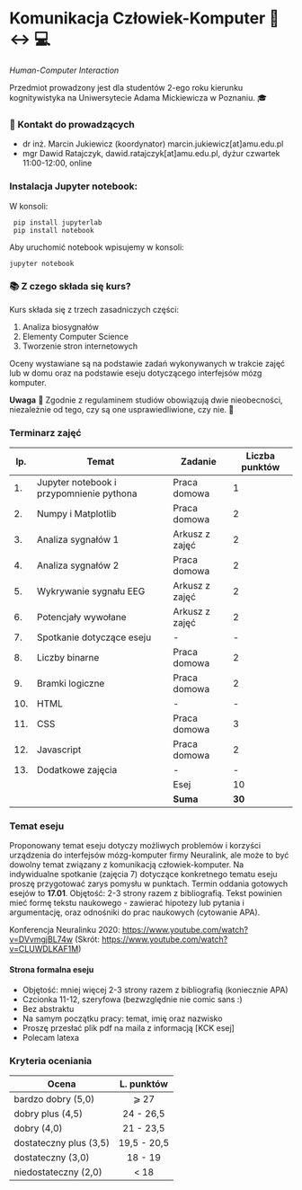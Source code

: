 # Komunikacja Człowiek-Komputer :walking: :left_right_arrow: :computer:

*Human-Computer Interaction*


Przedmiot prowadzony jest dla studentów 2-ego roku kierunku kognitywistyka na Uniwersytecie Adama Mickiewicza w Poznaniu. :mortar_board:

### :e-mail: Kontakt do prowadzących

 * dr inż. Marcin Jukiewicz (koordynator) marcin.jukiewicz[at]amu.edu.pl
 * mgr Dawid Ratajczyk, dawid.ratajczyk[at]amu.edu.pl, dyżur czwartek 11:00-12:00, online

### Instalacja Jupyter notebook:
W konsoli:
```
 pip install jupyterlab
 pip install notebook
```
Aby uruchomić notebook wpisujemy w konsoli:
```
jupyter notebook
```

### :books: Z czego składa się kurs?

Kurs składa się z trzech zasadniczych części:
 1. Analiza biosygnałów
 2. Elementy Computer Science
 3. Tworzenie stron internetowych


Oceny wystawiane są na podstawie zadań wykonywanych w trakcie zajęć lub w domu oraz na podstawie eseju dotyczącego interfejsów mózg komputer.






 **Uwaga** :office: Zgodnie z regulaminem studiów obowiązują dwie nieobecności, niezależnie od tego, czy są one usprawiedliwione, czy nie. :blue_book:

### Terminarz zajęć
| lp. | Temat | Zadanie | Liczba punktów |						
| --- |	------- | ------- | ----------- |					
|1.|	Jupyter notebook i przypomnienie pythona	|	Praca domowa	|	1	|
|2.|	Numpy i Matplotlib	|	Praca domowa	|	2	|
|3.|	Analiza sygnałów 1	|	Arkusz z zajęć	|	2	|
|4.|	Analiza sygnałów 2	|	Praca domowa	|	2	|
|5.|	Wykrywanie sygnału EEG 	|	Arkusz z zajęć	|	2	|
|6.|	Potencjały wywołane	|	Arkusz z zajęć	|	2	|
|7.|	Spotkanie dotyczące eseju	|	-	|	-	|
|8.|	Liczby binarne 	|	Praca domowa	|	2	|
|9.|	Bramki logiczne	|	Praca domowa	|	2	|
|10.|	HTML	|	-	|	-	|
|11.|	CSS	|	Praca domowa	|	3	|
|12.|	Javascript	|	Praca domowa	|	2	|
|13.|	Dodatkowe zajęcia	|	-	|	-	|
|   |	 	| Esej | 10 |
|  	|	 	| **Suma** | **30** |


### Temat eseju

Proponowany temat eseju dotyczy możliwych problemów i korzyści urządzenia do interfejsów mózg-komputer firmy Neuralink, ale może to być dowolny temat związany z komunikacją człowiek-komputer. Na indywidualne spotkanie (zajęcia 7) dotyczące konkretnego tematu eseju proszę przygotować zarys pomysłu w punktach. Termin oddania gotowych esejów to **17.01**. Objętość: 2-3 strony razem z bibliografią. Tekst powinien mieć formę tekstu naukowego - zawierać hipotezy lub pytania i argumentację, oraz odnośniki do prac naukowych (cytowanie APA).

Konferencja Neuralinku 2020: https://www.youtube.com/watch?v=DVvmgjBL74w (Skrót: https://www.youtube.com/watch?v=CLUWDLKAF1M)

#### Strona formalna eseju
* Objętość: mniej więcej 2-3 strony razem z bibliografią (koniecznie APA)
* Czcionka 11-12, szeryfowa (bezwzględnie nie comic sans :)
* Bez abstraktu
* Na samym początku pracy: temat, imię oraz nazwisko
* Proszę przesłać plik pdf na maila z informacją [KCK esej]
* Polecam latexa


### Kryteria oceniania

| Ocena | L. punktów |
|------------------------|:---------:|
| bardzo dobry (5,0)     | ⩾ 27    |
| dobry plus (4,5)       | 24 - 26,5 |
| dobry (4,0)            |  21 - 23,5  |
| dostateczny plus (3,5) | 19,5 - 20,5 |
| dostateczny (3,0)      | 18 - 19 |
| niedostateczny (2,0)   | < 18   |



